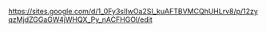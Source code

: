 https://sites.google.com/d/1_0Fy3sIIwOa2SI_kuAFTBVMCQhUHLrv8/p/12zyqzMjdZGGaGW4jWHQX_Py_nACFHGOl/edit
